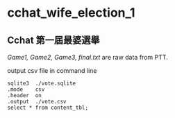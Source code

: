 # cchat_wife_election_1

## Cchat 第一屆最婆選舉

*Game1, Game2, Game3, final.txt* are raw data from PTT.


output csv file in command line

```{bash}
sqlite3  ./vote.sqlite
.mode    csv
.header  on
.output  ./vote.csv
select * from content_tbl;
```

